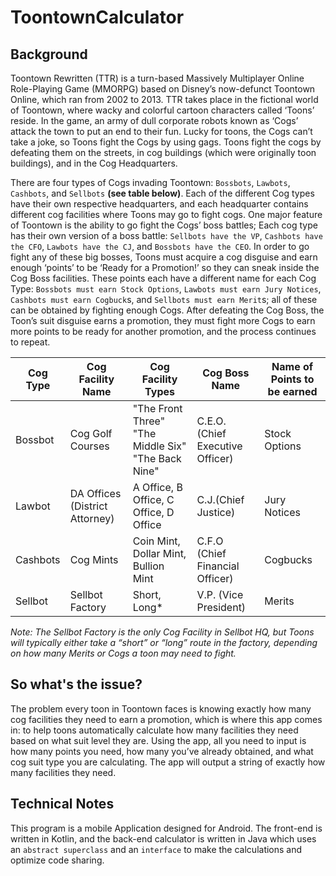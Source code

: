 # ToontownCalculator

## Background 

Toontown Rewritten (TTR) is a turn-based Massively Multiplayer Online Role-Playing Game (MMORPG) based on Disney’s now-defunct Toontown Online, which ran from 2002 to 2013. 
TTR takes place in the fictional world of Toontown, where wacky and colorful cartoon characters called ‘Toons’ reside. 
In the game, an army of dull corporate robots known as ‘Cogs’ attack the town to put an end to their fun. 
Lucky for toons, the Cogs can’t take a joke, so Toons fight the Cogs by using gags. 
Toons fight the cogs by defeating them on the streets, in cog buildings (which were originally toon buildings), and in the Cog Headquarters.

There are four types of Cogs invading Toontown: `Bossbots`, `Lawbots`, `Cashbots`, and `Sellbots` **(see table below)**. 
Each of the different Cog types have their own respective headquarters, and each headquarter contains different cog facilities where Toons may go to fight cogs. 
One major feature of Toontown is the ability to go fight the Cogs’ boss battles; 
Each cog type has their own version of a boss battle: `Sellbots have the VP`, `Cashbots have the CFO`, `Lawbots have the CJ`, and `Bossbots have the CEO`. 
In order to go fight any of these big bosses, Toons must acquire a cog disguise and earn enough ‘points’ to be ‘Ready for a Promotion!’ 
so they can sneak inside the Cog Boss facilities. 
These points each have a different name for each Cog Type: `Bossbots must earn Stock Options`, `Lawbots must earn Jury Notices`, 
`Cashbots must earn Cogbuck`s, and `Sellbots must earn Merit`s; all of these can be obtained by fighting enough Cogs. 
After defeating the Cog Boss, the Toon’s suit disguise earns a promotion, they must fight more Cogs to earn more points to be ready for another promotion, 
and the process continues to repeat.


| Cog Type | Cog Facility Name                | Cog Facility Types                                 | Cog Boss Name                    | Name of Points  to be earned |
|----------|----------------------------------|----------------------------------------------------|----------------------------------|------------------------------|
| Bossbot  | Cog Golf  Courses                | "The Front Three" "The Middle Six" "The Back Nine" | C.E.O. (Chief Executive Officer) | Stock Options                |
| Lawbot   | DA Offices  (District  Attorney) | A Office, B Office, C Office, D Office             | C.J.(Chief  Justice)             | Jury Notices                 |
| Cashbots | Cog Mints                        | Coin Mint,  Dollar Mint, Bullion Mint              | C.F.O (Chief Financial Officer)  | Cogbucks                     |
| Sellbot  | Sellbot  Factory                 | Short, Long*                                       | V.P. (Vice  President)           | Merits                       |

_Note: The Sellbot Factory is the only Cog Facility in Sellbot HQ, but Toons will typically either take a “short” or “long” route in the factory, depending on how many Merits or Cogs a toon may need to fight._ 

## So what's the issue?
The problem every toon in Toontown faces is knowing exactly how many cog facilities they need to earn a promotion, 
which is where this app comes in: to help toons automatically calculate how many facilities they need based on what suit level they are. 
Using the app, all you need to input is how many points you need, how many you’ve already obtained, and what cog suit type you are calculating. 
The app will output a string of exactly how many facilities they need.

## Technical Notes

This program is a mobile Application designed for Android. The front-end is written in Kotlin, and the
back-end calculator is written in Java which uses an `abstract superclass` and an `interface` 
to make the calculations and optimize code sharing.
